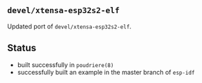 ## `devel/xtensa-esp32s2-elf`

Updated port of `devel/xtensa-esp32s2-elf`.

## Status

* built successfully in `poudriere(8)`
* successfully built an example in the master branch of `esp-idf`
